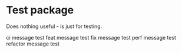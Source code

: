 # Test package

Does nothing useful - is just for testing.

ci message test
feat message test
fix message test
perf message test
refactor message test
